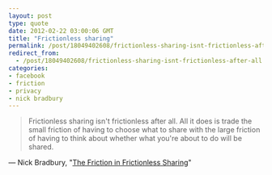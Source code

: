 ```yaml
---
layout: post
type: quote
date: 2012-02-22 03:00:06 GMT
title: "Frictionless sharing"
permalink: /post/18049402608/frictionless-sharing-isnt-frictionless-after-all
redirect_from: 
  - /post/18049402608/frictionless-sharing-isnt-frictionless-after-all
categories:
- facebook
- friction
- privacy
- nick bradbury
---
```

<blockquote>Frictionless sharing isn't frictionless after all. All it does is trade the small friction of having to choose what to share with the large friction of having to think about whether what you're about to do will be shared.</blockquote>
<p>— Nick Bradbury, "<a href="http://nick.typepad.com/blog/2012/01/the-friction-in-frictionless-sharing.html">The Friction in Frictionless Sharing</a>"</p>
